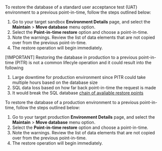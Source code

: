 To restore the database of a standard user acceptance test (UAT) environment to a previous point-in-time, follow the steps outlined below:

1. Go to your target sandbox **Environment Details** page, and select the **Maintain** > **Move database** menu option.
2. Select the **Point-in-time restore** option and choose a point-in-time.
3. Note the warnings. Review the list of data elements that are not copied over from the previous point-in-time.
4. The restore operation will begin immediately.

[!IMPORTANT] Restoring the database in production to a previous point-in-time (PITR) is not a common lifecyle operation and it could result into the following
1. Large downtime for production environment since PITR could take multiple hours based on the database size
2. SQL data loss based on how far back point-in-time the request is made
3. It would break the SQL database [chain of avaliable restore points](https://github.com/MicrosoftDocs/Dynamics-365-Unified-Operations-Public/blob/main/articles/fin-ops-core/dev-itpro/database/database-point-in-time-restore.md#breaking-the-chain-of-available-restore-points)

To restore the database of a production environment to a previous point-in-time, follow the steps outlined below:

1. Go to your target production **Environment Details** page, and select the **Maintain** > **Move database** menu option.
2. Select the **Point-in-time restore** option and choose a point-in-time.
3. Note the warnings. Review the list of data elements that are not copied over from the previous point-in-time.
4. The restore operation will begin immediately. 


